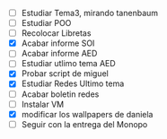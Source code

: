 - [ ] Estudiar Tema3, mirando tanenbaum
- [ ] Estudiar POO
- [ ] Recolocar Libretas
- [x] Acabar informe SOI
- [ ] Acabar informe AED
- [ ] Estudiar utlimo tema AED
- [x] Probar script de miguel
- [x] Estudiar Redes Ultimo tema
- [ ] Acabar boletin redes
- [ ] Instalar VM
- [x] modificar los wallpapers de daniela
- [ ] Seguir con la entrega del Monopo
